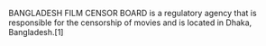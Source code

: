 BANGLADESH FILM CENSOR BOARD is a regulatory agency that is responsible for the censorship of movies and is located in Dhaka, Bangladesh.[1]
